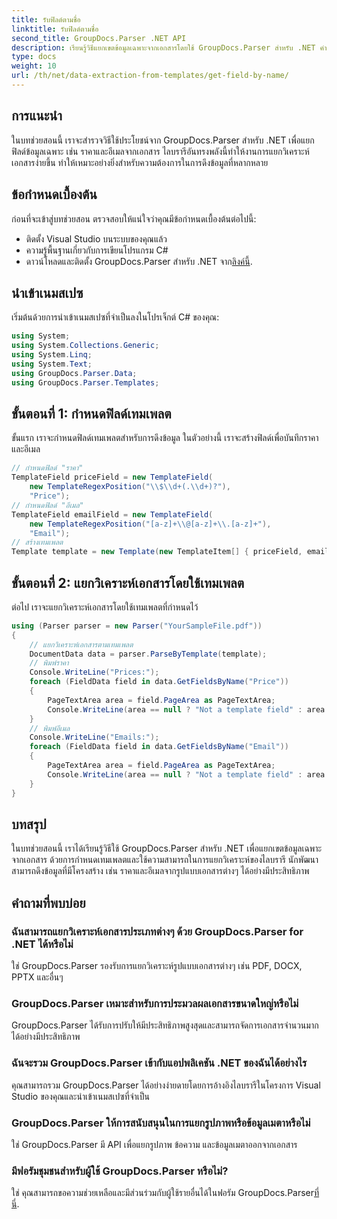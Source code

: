 ```yaml
---
title: รับฟิลด์ตามชื่อ
linktitle: รับฟิลด์ตามชื่อ
second_title: GroupDocs.Parser .NET API
description: เรียนรู้วิธีแยกเขตข้อมูลเฉพาะจากเอกสารโดยใช้ GroupDocs.Parser สำหรับ .NET คำแนะนำทีละขั้นตอนพร้อมตัวอย่างโค้ด
type: docs
weight: 10
url: /th/net/data-extraction-from-templates/get-field-by-name/
---
```

## การแนะนำ
ในบทช่วยสอนนี้ เราจะสำรวจวิธีใช้ประโยชน์จาก GroupDocs.Parser สำหรับ .NET เพื่อแยกฟิลด์ข้อมูลเฉพาะ เช่น ราคาและอีเมลจากเอกสาร ไลบรารีอันทรงพลังนี้ทำให้งานการแยกวิเคราะห์เอกสารง่ายขึ้น ทำให้เหมาะอย่างยิ่งสำหรับความต้องการในการดึงข้อมูลที่หลากหลาย
## ข้อกำหนดเบื้องต้น
ก่อนที่จะเข้าสู่บทช่วยสอน ตรวจสอบให้แน่ใจว่าคุณมีข้อกำหนดเบื้องต้นต่อไปนี้:
- ติดตั้ง Visual Studio บนระบบของคุณแล้ว
- ความรู้พื้นฐานเกี่ยวกับการเขียนโปรแกรม C#
-  ดาวน์โหลดและติดตั้ง GroupDocs.Parser สำหรับ .NET จาก[ลิงค์นี้](https://releases.groupdocs.com/parser/net/).

## นำเข้าเนมสเปซ
เริ่มต้นด้วยการนำเข้าเนมสเปซที่จำเป็นลงในโปรเจ็กต์ C# ของคุณ:
```csharp
using System;
using System.Collections.Generic;
using System.Linq;
using System.Text;
using GroupDocs.Parser.Data;
using GroupDocs.Parser.Templates;
```
## ขั้นตอนที่ 1: กำหนดฟิลด์เทมเพลต
ขั้นแรก เราจะกำหนดฟิลด์เทมเพลตสำหรับการดึงข้อมูล ในตัวอย่างนี้ เราจะสร้างฟิลด์เพื่อบันทึกราคาและอีเมล
```csharp
// กำหนดฟิลด์ "ราคา"
TemplateField priceField = new TemplateField(
    new TemplateRegexPosition("\\$\\d+(.\\d+)?"),
    "Price");
// กำหนดฟิลด์ "อีเมล"
TemplateField emailField = new TemplateField(
    new TemplateRegexPosition("[a-z]+\\@[a-z]+\\.[a-z]+"),
    "Email");
// สร้างเทมเพลต
Template template = new Template(new TemplateItem[] { priceField, emailField });
```
## ขั้นตอนที่ 2: แยกวิเคราะห์เอกสารโดยใช้เทมเพลต
ต่อไป เราจะแยกวิเคราะห์เอกสารโดยใช้เทมเพลตที่กำหนดไว้
```csharp
using (Parser parser = new Parser("YourSampleFile.pdf"))
{
    // แยกวิเคราะห์เอกสารตามเทมเพลต
    DocumentData data = parser.ParseByTemplate(template);
    // พิมพ์ราคา
    Console.WriteLine("Prices:");
    foreach (FieldData field in data.GetFieldsByName("Price"))
    {
        PageTextArea area = field.PageArea as PageTextArea;
        Console.WriteLine(area == null ? "Not a template field" : area.Text);
    }
    // พิมพ์อีเมล
    Console.WriteLine("Emails:");
    foreach (FieldData field in data.GetFieldsByName("Email"))
    {
        PageTextArea area = field.PageArea as PageTextArea;
        Console.WriteLine(area == null ? "Not a template field" : area.Text);
    }
}
```

## บทสรุป
ในบทช่วยสอนนี้ เราได้เรียนรู้วิธีใช้ GroupDocs.Parser สำหรับ .NET เพื่อแยกเขตข้อมูลเฉพาะจากเอกสาร ด้วยการกำหนดเทมเพลตและใช้ความสามารถในการแยกวิเคราะห์ของไลบรารี นักพัฒนาสามารถดึงข้อมูลที่มีโครงสร้าง เช่น ราคาและอีเมลจากรูปแบบเอกสารต่างๆ ได้อย่างมีประสิทธิภาพ

## คำถามที่พบบ่อย
### ฉันสามารถแยกวิเคราะห์เอกสารประเภทต่างๆ ด้วย GroupDocs.Parser for .NET ได้หรือไม่
ใช่ GroupDocs.Parser รองรับการแยกวิเคราะห์รูปแบบเอกสารต่างๆ เช่น PDF, DOCX, PPTX และอื่นๆ
### GroupDocs.Parser เหมาะสำหรับการประมวลผลเอกสารขนาดใหญ่หรือไม่
GroupDocs.Parser ได้รับการปรับให้มีประสิทธิภาพสูงสุดและสามารถจัดการเอกสารจำนวนมากได้อย่างมีประสิทธิภาพ
### ฉันจะรวม GroupDocs.Parser เข้ากับแอปพลิเคชัน .NET ของฉันได้อย่างไร
คุณสามารถรวม GroupDocs.Parser ได้อย่างง่ายดายโดยการอ้างอิงไลบรารีในโครงการ Visual Studio ของคุณและนำเข้าเนมสเปซที่จำเป็น
### GroupDocs.Parser ให้การสนับสนุนในการแยกรูปภาพหรือข้อมูลเมตาหรือไม่
ใช่ GroupDocs.Parser มี API เพื่อแยกรูปภาพ ข้อความ และข้อมูลเมตาออกจากเอกสาร
### มีฟอรัมชุมชนสำหรับผู้ใช้ GroupDocs.Parser หรือไม่?
 ใช่ คุณสามารถขอความช่วยเหลือและมีส่วนร่วมกับผู้ใช้รายอื่นได้ในฟอรัม GroupDocs.Parser[ที่นี่](https://forum.groupdocs.com/c/parser/17).